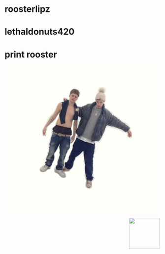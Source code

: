 # roosterlipz
<h1> lethaldonuts420 <h1>
print rooster
<img src="images/rare.png">
<img align="right" width="100" height="100" src="55882351_788988708148989_6144011675398832128_n.jpg">

